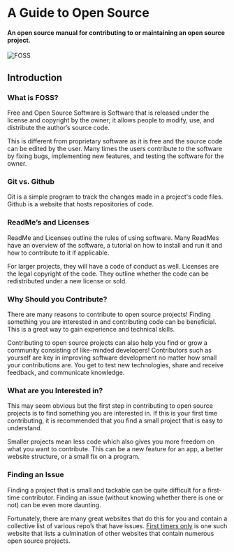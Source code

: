 # A Guide to Open Source

#### An open source manual for contributing to or maintaining an open source project.


![FOSS](http://www.ictworks.org/wp-content/uploads/2017/06/open-source-640x440.png)

## Introduction


### What is FOSS?
Free and Open Source Software is Software that is released under the license and copyright by the owner;
it allows people to modify, use, and distribute the author’s source code.

This is different from proprietary software as
it is free and the source code can be edited by the user.
Many times the users contribute to the software by fixing bugs, implementing new features, and
testing the software for the owner.


### Git vs. Github
Git is a simple program to track the changes made in a project's code files. Github is a website that hosts repositories of code.


### ReadMe’s and Licenses
ReadMe and Licenses outline the rules of using software. Many ReadMes have an overview of the software,
a tutorial on how to install and run it and how to contribute to it if applicable.

For larger projects, they will have a code of conduct as well.
Licenses are the legal copyright of the code.
They outline whether the code can be redistributed under a new license or sold.


### Why Should you Contribute?
There are many reasons to contribute to open source projects! Finding something you are
interested in and contributing code can be beneficial.
This is a great way to gain experience and technical skills.

Contributing to open source projects can also help you find or grow a community consisting of like-minded developers!
Contributors such as yourself are key in improving software development no matter how small your contributions are.
You get to test new technologies, share and receive feedback, and communicate knowledge.


### What are you Interested in?
This may seem obvious but the first step in contributing to open source projects is to find something
you are interested in. If this is your first time contributing,
it is recommended that you find a small project that is easy to understand.

Smaller projects mean less code which also gives you more freedom on what you want to contribute.
This can be a new feature for an app, a better website structure, or a small fix on a program.


### Finding an Issue
Finding a project that is small and tackable can be quite difficult for a first-time contributor.
Finding an issue (without knowing whether there is one or not) can be even more daunting.

Fortunately, there are many great websites that do this for you and contain a collective list
of various repo’s that have issues. [First timers only]("https://www.firsttimersonly.com/") is one such website that lists a culmination
of other websites that contain numerous open source projects.
